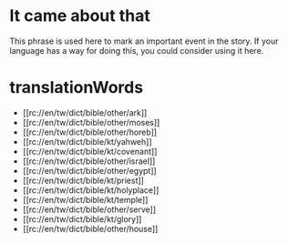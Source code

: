 # It came about that

This phrase is used here to mark an important event in the story. If your language has a way for doing this, you could consider using it here.

# translationWords

* [[rc://en/tw/dict/bible/other/ark]]
* [[rc://en/tw/dict/bible/other/moses]]
* [[rc://en/tw/dict/bible/other/horeb]]
* [[rc://en/tw/dict/bible/kt/yahweh]]
* [[rc://en/tw/dict/bible/kt/covenant]]
* [[rc://en/tw/dict/bible/other/israel]]
* [[rc://en/tw/dict/bible/other/egypt]]
* [[rc://en/tw/dict/bible/kt/priest]]
* [[rc://en/tw/dict/bible/kt/holyplace]]
* [[rc://en/tw/dict/bible/kt/temple]]
* [[rc://en/tw/dict/bible/other/serve]]
* [[rc://en/tw/dict/bible/kt/glory]]
* [[rc://en/tw/dict/bible/other/house]]